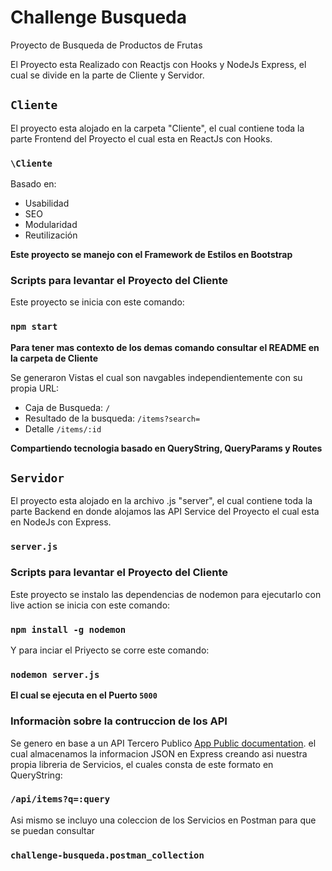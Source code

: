 # Challenge Busqueda
Proyecto de Busqueda de Productos de Frutas

El Proyecto esta Realizado con Reactjs con Hooks y NodeJs Express, el cual se divide en la parte de Cliente y Servidor.

## `Cliente`

El proyecto esta alojado en la carpeta "Cliente", el cual contiene toda la parte Frontend del Proyecto el cual esta en ReactJs con Hooks.

### `\Cliente`

Basado en:

* Usabilidad
* SEO
* Modularidad
* Reutilización

**Este proyecto se manejo con el Framework de Estilos en Bootstrap**

### Scripts para levantar el Proyecto del Cliente

Este proyecto se inicia con este comando:

### `npm start`

**Para tener mas contexto de los demas comando consultar el README en la carpeta de Cliente**

Se generaron Vistas el cual son navgables independientemente con su propia URL:

* Caja de Busqueda: `/`
* Resultado de la busqueda: `/items?search=` 
* Detalle `/items/:id`

**Compartiendo tecnologia basado en QueryString, QueryParams y Routes**

## `Servidor`

El proyecto esta alojado en la archivo .js "server", el cual contiene toda la parte Backend en donde alojamos las API Service del Proyecto el cual esta en NodeJs con Express.

### `server.js`

### Scripts para levantar el Proyecto del Cliente

Este proyecto se instalo las dependencias de nodemon para ejecutarlo con live action se inicia con este comando:

### `npm install -g nodemon`

Y para inciar el Priyecto se corre este comando:

### `nodemon server.js`

**El cual se ejecuta en el Puerto `5000`**

### Informaciòn sobre la contruccion de los API

Se genero en base a un API Tercero Publico [App Public documentation](https://api.predic8.de/shop/docs). el cual almacenamos la informacion JSON en Express creando asi nuestra propia libreria de Servicios, el cuales consta de este formato en QueryString:

### `/api/items?q=:query`

Asi mismo se incluyo una coleccion de los Servicios en Postman para que se puedan consultar

### `challenge-busqueda.postman_collection`
